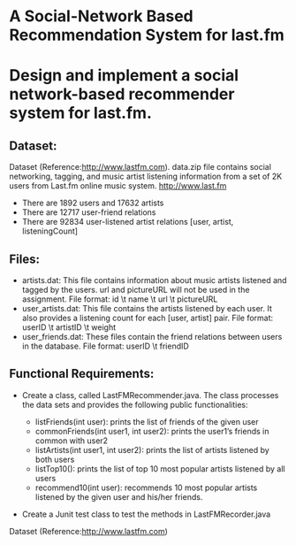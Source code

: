 # A Social-Network Based Recommendation System for last.fm


# Design and implement a social network-based recommender system for last.fm.


## Dataset: 
Dataset (Reference:http://www.lastfm.com).
data.zip file contains social networking, tagging, and music artist listening information
from a set of 2K users from Last.fm online music system. http://www.last.fm 
- There are 1892 users and 17632 artists
- There are 12717 user-friend relations
- There are 92834 user-listened artist relations [user, artist, listeningCount]


## Files:
- artists.dat: This file contains information about music artists listened and tagged by the users. url and pictureURL will not be used in the assignment.
    File format: id \t name \t url \t pictureURL
- user_artists.dat: This file contains the artists listened by each user. It also provides a listening count for each [user, artist] pair.
    File format: userID \t artistID \t weight
- user_friends.dat: These files contain the friend relations between users in the database.
    File format: userID \t friendID
    

## Functional Requirements:
- Create a class, called LastFMRecommender.java. The class processes the data sets and provides the following public functionalities: 

    + listFriends(int user): prints the list of friends of the given user
    + commonFriends(int user1, int user2): prints the user1’s friends in common with user2
    + listArtists(int user1, int user2): prints the list of artists listened by both users 
    + listTop10(): prints the list of top 10 most popular artists listened by all users
    + recommend10(int user): recommends 10 most popular artists listened by the given user and his/her friends. 
    
- Create a Junit test class to test the methods in LastFMRecorder.java

Dataset (Reference:http://www.lastfm.com)